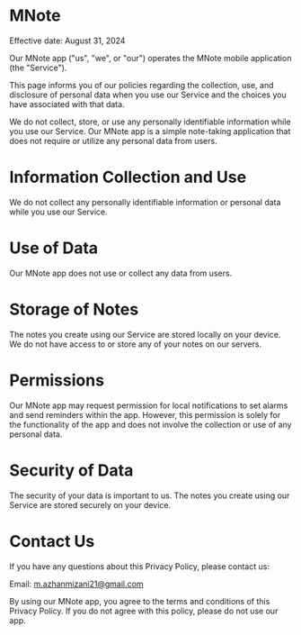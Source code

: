 # MNote

Effective date: August 31, 2024

Our MNote app ("us", "we", or "our") operates the MNote mobile application (the "Service").

This page informs you of our policies regarding the collection, use, and disclosure of personal data when you use our Service and the choices you have associated with that data.

We do not collect, store, or use any personally identifiable information while you use our Service. Our MNote app is a simple note-taking application that does not require or utilize any personal data from users.

# Information Collection and Use
We do not collect any personally identifiable information or personal data while you use our Service.

# Use of Data
Our MNote app does not use or collect any data from users.

# Storage of Notes
The notes you create using our Service are stored locally on your device. We do not have access to or store any of your notes on our servers.

# Permissions
Our MNote app may request permission for local notifications to set alarms and send reminders within the app. However, this permission is solely for the functionality of the app and does not involve the collection or use of any personal data.

# Security of Data
The security of your data is important to us. The notes you create using our Service are stored securely on your device.

# Contact Us
If you have any questions about this Privacy Policy, please contact us:

Email: m.azhanmizani21@gmail.com

By using our MNote app, you agree to the terms and conditions of this Privacy Policy. If you do not agree with this policy, please do not use our app.